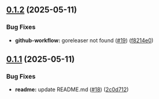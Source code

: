 ## [0.1.2](https://github.com/Jacobus-afk/GCP-Tunneler/compare/v0.1.1...v0.1.2) (2025-05-11)


### Bug Fixes

* **github-workflow:** goreleaser not found ([#19](https://github.com/Jacobus-afk/GCP-Tunneler/issues/19)) ([f8214e0](https://github.com/Jacobus-afk/GCP-Tunneler/commit/f8214e0b032882b83b63b111fe8ee39aad37fa5e))

## [0.1.1](https://github.com/Jacobus-afk/GCP-Tunneler/compare/v0.1.0...v0.1.1) (2025-05-11)


### Bug Fixes

* **readme:** update README.md ([#18](https://github.com/Jacobus-afk/GCP-Tunneler/issues/18)) ([2c0d712](https://github.com/Jacobus-afk/GCP-Tunneler/commit/2c0d712037d5c91482cb7c8727c149b352bea8e2))
